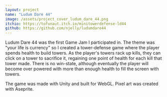 ```yaml
---
layout: project
name: "Ludum Dare 44"
image: /assets/project_cover_ludum_dare_44.png
itchio: https://tofunaut.itch.io/minitowerdefense-ld44
github: https://github.com/njelly/ludumdare44
---
```


Ludum Dare 44 was the first Game Jam I participated in. The theme was "your life is currency" so I created a tower-defense game where the player spends health to build towers. As the player's towers rack up kills, they can click on a tower to sacrifice it, regaining one point of health for each kill that tower made. There is no win-state, although eventually the player will become over powered with more than enough health to fill the screen with towers.

The game was made with Unity and built for WebGL. Pixel art was created with Aseprite.
